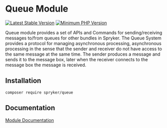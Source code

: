 # Queue Module
[![Latest Stable Version](https://poser.pugx.org/spryker/queue/v/stable.svg)](https://packagist.org/packages/spryker/queue)
[![Minimum PHP Version](https://img.shields.io/badge/php-%3E%3D%207.4-8892BF.svg)](https://php.net/)

Queue module provides a set of APIs and Commands for sending/receiving messages to/from queues for other bundles in Spryker. The Queue System provides a protocol for managing asynchronous processing, asynchronous processing in the sense that the sender and receiver do not have access to the same message at the same time. The sender produces a message and sends it to the message box, later when the receiver connects to the message box the message is received.

## Installation

```
composer require spryker/queue
```

## Documentation

[Module Documentation](https://academy.spryker.com/developing_with_spryker/module_guide/queue/queue.html)
